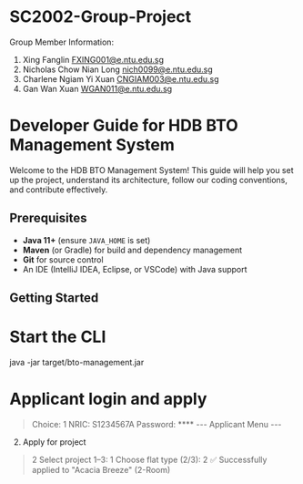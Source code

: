 # SC2002-Group-Project

Group Member Information:
1. Xing Fanglin FXING001@e.ntu.edu.sg
2. Nicholas Chow Nian Long nich0099@e.ntu.edu.sg
3. Charlene Ngiam Yi Xuan CNGIAM003@e.ntu.edu.sg
4. Gan Wan Xuan WGAN011@e.ntu.edu.sg

# Developer Guide for HDB BTO Management System

Welcome to the HDB BTO Management System! This guide will help you set up the project, understand its architecture, follow our coding conventions, and contribute effectively.

## Prerequisites
- **Java 11+** (ensure `JAVA_HOME` is set)  
- **Maven** (or Gradle) for build and dependency management  
- **Git** for source control  
- An IDE (IntelliJ IDEA, Eclipse, or VSCode) with Java support  

## Getting Started
# Start the CLI
java -jar target/bto-management.jar

# Applicant login and apply
> Choice: 1
NRIC: S1234567A
Password: ****
--- Applicant Menu ---
2) Apply for project
> 2
Select project 1–3: 1
Choose flat type (2/3): 2
✅ Successfully applied to "Acacia Breeze" (2-Room)
>
